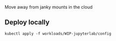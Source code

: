 Move away from janky mounts in the cloud

## Deploy locally

```
kubectl apply -f workloads/WIP-jupyterlab/config
```